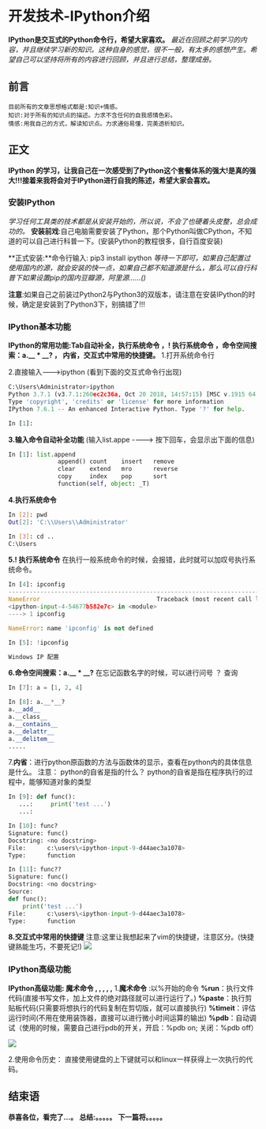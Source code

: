 # 开发技术-IPython介绍
**IPython是交互式的Python命令行，希望大家喜欢。**
*最近在回顾之前学习的内容，并且继续学习新的知识。这种自身的感觉，很不一般，有太多的感想产生。希望自己可以坚持将所有的内容进行回顾，并且进行总结，整理成册。*

## 前言
    目前所有的文章思想格式都是:知识+情感。
    知识:对于所有的知识点的描述。力求不含任何的自我感情色彩。
    情感:用我自己的方式，解读知识点。力求通俗易懂，完美透析知识。

## 正文
**IPython 的学习，让我自己在一次感受到了Python这个套餐体系的强大!是真的强大!!!接着来我将会对于IPython进行自我的陈述，希望大家会喜欢。**

### 安装IPython
*学习任何工具类的技术都是从安装开始的，所以说，不会了也硬着头皮整，总会成功的。*
**安装前戏**:自己电脑需要安装了Python，那个Python叫做CPython，不知道的可以自己进行科普一下。(安装Python的教程很多，自行百度安装)

**正式安装:**命令行输入: pip3 install ipython
*等待一下即可，如果自己配置过使用国内的源，就会安装的快一点，如果自己都不知道源是什么，那么可以自行科普下如果设置pip的国内豆瓣源，阿里源......()*

**注意**:如果自己之前装过Python2与Python3的双版本，请注意在安装IPython的时候，确定是安装到了Python3下，别搞错了!!!

### IPython基本功能
**IPython的常用功能:Tab自动补全，执行系统命令 ，! 执行系统命令 ，命令空间搜索：a.__ * __? ， 内省，交互式中常用的快捷键。**
1.打开系统命令行

2.直接输入--->ipython
(看到下面的交互式命令行出现)
```python
C:\Users\Administrator>ipython
Python 3.7.1 (v3.7.1:260ec2c36a, Oct 20 2018, 14:57:15) [MSC v.1915 64 bit (AMD64)]
Type 'copyright', 'credits' or 'license' for more information
IPython 7.6.1 -- An enhanced Interactive Python. Type '?' for help.

In [1]:
```

**3.输入命令自动补全功能**
(输入list.appe ----> 按下回车，会显示出下面的信息)
```python
In [1]: list.append
              append() count    insert   remove
              clear    extend   mro      reverse
              copy     index    pop      sort
              function(self, object: _T)
```

**4.执行系统命令**
```sh
In [2]: pwd
Out[2]: 'C:\\Users\\Administrator'

In [3]: cd ..
C:\Users
```

**5.! 执行系统命令**
在执行一般系统命令的时候，会报错，此时就可以加叹号执行系统命令。
```python
In [4]: ipconfig
---------------------------------------------------------------------------
NameError                                 Traceback (most recent call last)
<ipython-input-4-54677b582e7c> in <module>
----> 1 ipconfig

NameError: name 'ipconfig' is not defined

In [5]: !ipconfig

Windows IP 配置
```

**6.命令空间搜索：a.__ * __?**
在忘记函数名字的时候，可以进行问号 ？ 查询
```python
In [7]: a = [1, 2, 4]

In [8]: a.__*__?
a.__add__
a.__class__
a.__contains__
a.__delattr__
a.__delitem__
..... 
```

7.**内省**：进行python原函数的方法与函数体的显示，查看在python内的具体信息是什么。
	注意： python的自省是指的什么？
	python的自省是指在程序执行的过程中，能够知道对象的类型
```python
In [9]: def func():
   ...:     print('test ...')
   ...:

In [10]: func?
Signature: func()
Docstring: <no docstring>
File:      c:\users\<ipython-input-9-d44aec3a1078>
Type:      function

In [11]: func??
Signature: func()
Docstring: <no docstring>
Source:
def func():
    print('test ...')
File:      c:\users\<ipython-input-9-d44aec3a1078>
Type:      function
```

**8.交互式中常用的快捷键**
注意:这里让我想起来了vim的快捷键，注意区分。(快捷键熟能生巧，不要死记!)
![](http://pu3mwbwzj.bkt.clouddn.com/ipython%E5%BF%AB%E6%8D%B7%E9%94%AE.jpg)

### IPython高级功能
**IPython高级功能: 魔术命令 ,  ,  ,  ,  ,**
1.**魔术命令** :以%开始的命令
**%run**：执行文件代码(直接书写文件，加上文件的绝对路径就可以进行运行了。)
**%paste**：执行剪贴板代码(只需要将想执行的代码复制在剪切版，就可以直接执行)
**%timeit**：评估运行时间(不用在使用装饰器，直接可以进行微小时间运算的输出)
**%pdb**：自动调试（使用的时候，需要自己进行pdb的开关，开启：%pdb on; 关闭：%pdb off）

![](http://pu3mwbwzj.bkt.clouddn.com/%E9%AD%94%E6%9C%AF%E5%91%BD%E4%BB%A4.png)


2.使用命令历史：
直接使用键盘的上下键就可以和linux一样获得上一次执行的代码。





## 结束语
 **恭喜各位，看完了...。**
**总结:。。。。。**
**下一篇将。。。。。**








